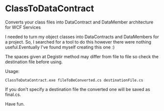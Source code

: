 # ClassToDataContract
Converts your class files into DataContract and DataMember architecture for WCF Services 


I needed to turn my object classes into DataContracts and DataMembers for a project. So, I searched for a tool to do this however 
there were nothing useful.Eventually I've found myself creating this one :)

The spaces given at Degistir method may differ from file to file so check the destination file before using.

Usage: 

```ClassToDataContract.exe fileToBeConverted.cs destinationFile.cs```

If you don't specify a destination file the converted one will be saved as final.cs.

Have fun.
